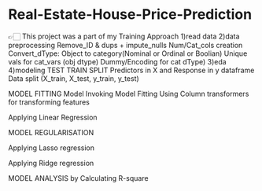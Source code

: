 # Real-Estate-House-Price-Prediction
👉🏻 This project was a part of my Training 
Approach 
1)read data
2)data preprocessing
Remove_ID & dups + impute_nulls
Num/Cat_cols creation
Convert_dType: Object to category(Nominal or Ordinal or Boolian)
Unique vals for cat_vars (obj dtype)
Dummy/Encoding for cat dType)
3)eda
4)modeling
TEST TRAIN SPLIT
Predictors in X and Response in y dataframe
Data split (X_train, X_test, y_train, y_test)

MODEL FITTING
Model Invoking
Model Fitting
Using Column transformers for transforming features

Applying Linear Regression

MODEL REGULARISATION

Applying Lasso regression

Applying Ridge regression

MODEL ANALYSIS by Calculating R-square
